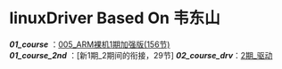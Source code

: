 # linuxDriver Based On 韦东山

***01_course*** ：[005_ARM裸机1期加强版(156节)](./01_course/裸机代码.md)  
***01_course_2nd*** ：[新1期_2期间的衔接，29节]
***02_course_drv***：[2期_驱动](./02_course_drv/)


